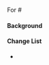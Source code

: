 <!-- For feature, feature enhancement or bug fix, create an issue first and finish To Do List there -->
For #
<!-- For other PRs without open issue -->
#### Background
<!-- For all the PRs -->
#### Change List
-
